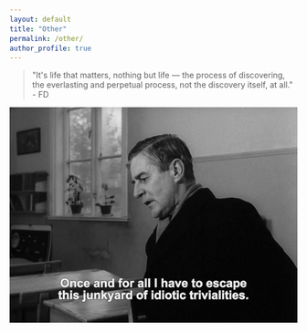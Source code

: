 ```yaml
---
layout: default
title: "Other"
permalink: /other/
author_profile: true
---
```


<div class="quote">
  <blockquote>
    <p>"It's life that matters, nothing but life — the process of discovering, the everlasting and perpetual process, not the discovery itself, at all." - FD</p>
  </blockquote>
</div>

<div class="image">
  <img src="/images/idiotic.jpeg" alt="" style="max-width: 100%; height: auto;">
</div>

